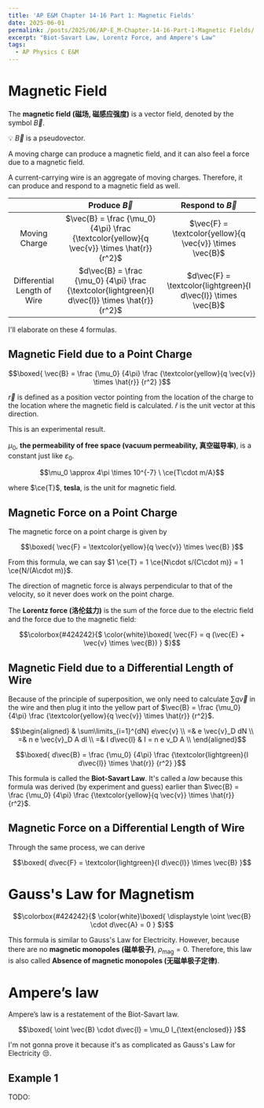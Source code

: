 ```yaml
---
title: 'AP E&M Chapter 14-16 Part 1: Magnetic Fields'
date: 2025-06-01
permalink: /posts/2025/06/AP-E_M-Chapter-14-16-Part-1-Magnetic Fields/
excerpt: "Biot-Savart Law, Lorentz Force, and Ampere's Law"
tags:
  - AP Physics C E&M
---
```


# Magnetic Field

The **magnetic field (磁场, 磁感应强度)** is a vector field, denoted by the symbol $\vec{B}$.

💡 $\vec{B}$ is a pseudovector.

A moving charge can produce a magnetic field, and it can also feel a force due to a magnetic field.

A current-carrying wire is an aggregate of moving charges. Therefore, it can produce and respond to a magnetic field as well.

|  | Produce $\vec{B}$ | Respond to $\vec{B}$ |
| :-: | :-: | :-: |
| Moving Charge | $\vec{B} = \frac {\mu_0} {4\pi} \frac {\textcolor{yellow}{q \vec{v}} \times \hat{r}} {r^2}$ | $\vec{F} = \textcolor{yellow}{q \vec{v}}  \times \vec{B}$ |
| Differential Length of Wire | $d\vec{B} = \frac {\mu_0} {4\pi} \frac {\textcolor{lightgreen}{I d\vec{l}} \times \hat{r}} {r^2}$ | $d\vec{F} = \textcolor{lightgreen}{I d\vec{l}} \times \vec{B}$ |

I'll elaborate on these 4 formulas.

## Magnetic Field due to a Point Charge

$$\boxed{
    \vec{B} = \frac {\mu_0} {4\pi} \frac {\textcolor{yellow}{q \vec{v}} \times \hat{r}} {r^2}
}$$

$\vec{r}$ is defined as a position vector pointing from the location of the charge to the location where the magnetic field is calculated. $\hat{r}$ is the unit vector at this direction.

This is an experimental result.

$\mu_0$, **the permeability of free space (vacuum permeability, 真空磁导率)**, is a constant just like $\varepsilon_0$.

$$\mu_0 \approx 4\pi \times 10^{-7} \ \ce{T\cdot m/A}$$

where $\ce{T}$, **tesla**, is the unit for magnetic field.

## Magnetic Force on a Point Charge

The magnetic force on a point charge is given by

$$\boxed{
    \vec{F} = \textcolor{yellow}{q \vec{v}}  \times \vec{B}
}$$

From this formula, we can say $1 \ce{T} = 1 \ce{N\cdot s/(C\cdot m)} = 1 \ce{N/(A\cdot m)}$.

The direction of magnetic force is always perpendicular to that of the velocity, so it never does work on the point charge.

The **Lorentz force (洛伦兹力)** is the sum of the force due to the electric field and the force due to the magnetic field:

$$\colorbox{#424242}{$
    \color{white}\boxed{
        \vec{F} = q (\vec{E} + \vec{v} \times \vec{B})
    }
$}$$

## Magnetic Field due to a Differential Length of Wire

Because of the principle of superposition, we only need to calculate $\sum q\vec{v}$ in the wire and then plug it into the yellow part of $\vec{B} = \frac {\mu_0} {4\pi} \frac {\textcolor{yellow}{q \vec{v}} \times \hat{r}} {r^2}$.

$$\begin{aligned}
    & \sum\limits_{i=1}^{dN} e\vec{v} \\
    =& e \vec{v}_D dN \\
    =& n e \vec{v}_D A dl \\
    =& I d\vec{l} & I = n e v_D A \\
\end{aligned}$$

$$\boxed{
    d\vec{B} = \frac {\mu_0} {4\pi} \frac {\textcolor{lightgreen}{I d\vec{l}} \times \hat{r}} {r^2}
}$$

This formula is called the **Biot-Savart Law**. It's called a *law* because this formula was derived (by experiment and guess) earlier than $\vec{B} = \frac {\mu_0} {4\pi} \frac {\textcolor{yellow}{q \vec{v}} \times \hat{r}} {r^2}$.

## Magnetic Force on a Differential Length of Wire

Through the same process, we can derive

$$\boxed{
    d\vec{F} = \textcolor{lightgreen}{I d\vec{l}} \times \vec{B}
}$$

# Gauss's Law for Magnetism

$$\colorbox{#424242}{$
    \color{white}\boxed{
        \displaystyle \oint \vec{B} \cdot d\vec{A} = 0
    }
$}$$

This formula is similar to Gauss's Law for Electricity. However, because there are no **magnetic monopoles (磁单极子)**, $\rho_{\text{mag}} = 0$. Therefore, this law is also called **Absence of magnetic monopoles (无磁单极子定律)**.

# Ampere’s law

Ampere’s law is a restatement of the Biot-Savart law.

$$\boxed{
    \oint \vec{B} \cdot d\vec{l} = \mu_0 I_{\text{enclosed}}
}$$

I'm not gonna prove it because it's as complicated as Gauss's Law for Electricity 😒.

## Example 1

TODO:


